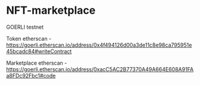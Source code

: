 # NFT-marketplace
GOERLI testnet

Token etherscan - https://goerli.etherscan.io/address/0x4f494126d00a3de11c8e98ca795951e45bcadc84#writeContract

Marketplace etherscan - https://goerli.etherscan.io/address/0xacC5AC2B77370A49A664E608A91FAa8FDc92Fbc1#code
